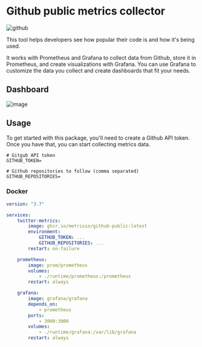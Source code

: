 # Github public metrics collector

![github](https://user-images.githubusercontent.com/773481/209463759-1a359047-3263-454b-b8ae-3444b5102bc8.png)

This tool helps developers see how popular their code is and how it's being used.

It works with Prometheus and Grafana to collect data from Github, store it in Prometheus, and create visualizations with Grafana. You can use Grafana to customize the data you collect and create dashboards that fit your needs.

## Dashboard

![image](https://user-images.githubusercontent.com/773481/209463810-43f33164-0be3-42f2-97e8-7c6b6d0a226c.png)

## Usage

To get started with this package, you'll need to create a Github API token. Once you have that, you can start collecting metrics data.

```dotenv
# Gitgub API token
GITHUB_TOKEN=

# Github repositories to follow (comma separated)
GITHUB_REPOSITORIES=
```

### Docker

```yaml
version: "3.7"

services:
    twitter-metrics:
        image: ghcr.io/metrixio/github-public:latest
        environment:
            GITHUB_TOKEN: ...
            GITHUB_REPOSITORIES: ...
        restart: on-failure

    prometheus:
        image: prom/prometheus
        volumes:
            - ./runtime/prometheus:/prometheus
        restart: always

    grafana:
        image: grafana/grafana
        depends_on:
            - prometheus
        ports:
            - 3000:3000
        volumes:
            - ./runtime/grafana:/var/lib/grafana
        restart: always
```
